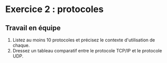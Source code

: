 # Exercice 2 : protocoles

## Travail en équipe

1. Listez au moins 10 protocoles et précisez le contexte d'utilisation de chaque.
2. Dressez un tableau comparatif entre le protocole TCP/IP et le protocole UDP.
